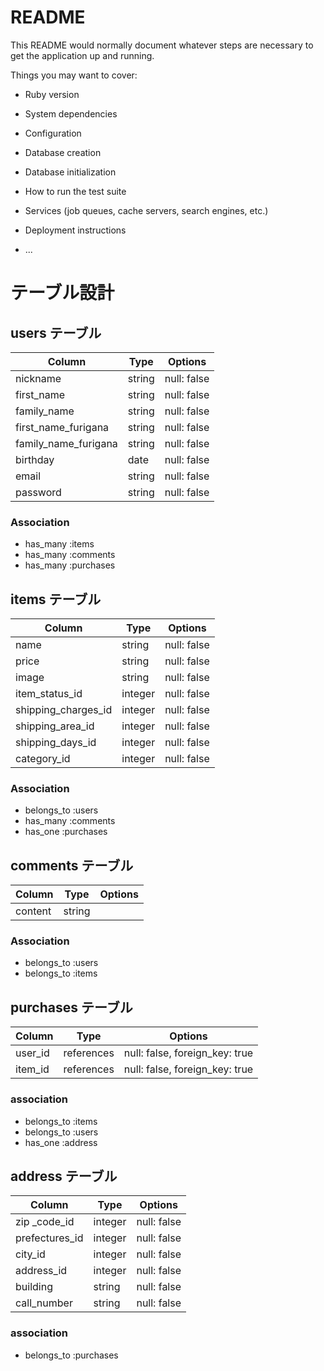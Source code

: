 # README

This README would normally document whatever steps are necessary to get the
application up and running.

Things you may want to cover:

* Ruby version

* System dependencies

* Configuration

* Database creation

* Database initialization

* How to run the test suite

* Services (job queues, cache servers, search engines, etc.)

* Deployment instructions

* ...


# テーブル設計

## users テーブル

| Column         | Type        | Options     |
| -----------    | ----------- | ----------  |
| nickname       | string      | null: false |
| first_name     | string      | null: false |
| family_name    | string      | null: false |
| first_name_furigana     | string      | null: false |
| family_name_furigana    | string      | null: false |
| birthday       | date        | null: false |
| email          | string      | null: false |
| password       | string      | null: false |

### Association
- has_many :items
- has_many :comments
- has_many  :purchases



## items テーブル

| Column           | Type       | Options     |
| ----------       | ---------- | ----------- |
| name             | string     | null: false |
| price            | string     | null: false |
| image            | string     | null: false |
| item_status_id      | integer     | null: false |
| shipping_charges_id | integer     | null: false |
| shipping_area_id    | integer     | null: false |
| shipping_days_id    | integer     | null: false |
| category_id         | integer     | null: false |

### Association 
- belongs_to :users
- has_many   :comments
- has_one    :purchases



## comments テーブル
| Column     | Type       | Options     |
| ---------- | ---------- | ----------- |
| content    | string     |

### Association
- belongs_to :users
- belongs_to :items



## purchases テーブル
| Column        | Type       | Options     |
| ----------    | ---------- | ----------- |
| user_id       | references | null: false, foreign_key: true |
| item_id       | references | null: false, foreign_key: true |

### association
- belongs_to :items
- belongs_to :users
- has_one    :address



## address テーブル

|Column         | Type       | Options     |
| ----------    | ---------- | ----------- |
| zip  _code_id    | integer     | null: false |
| prefectures_id   | integer     | null: false |
| city_id          | integer     | null: false |
| address_id       | integer     | null: false |
| building      | string     | null: false |
| call_number   | string     | null: false |

### association
- belongs_to :purchases
